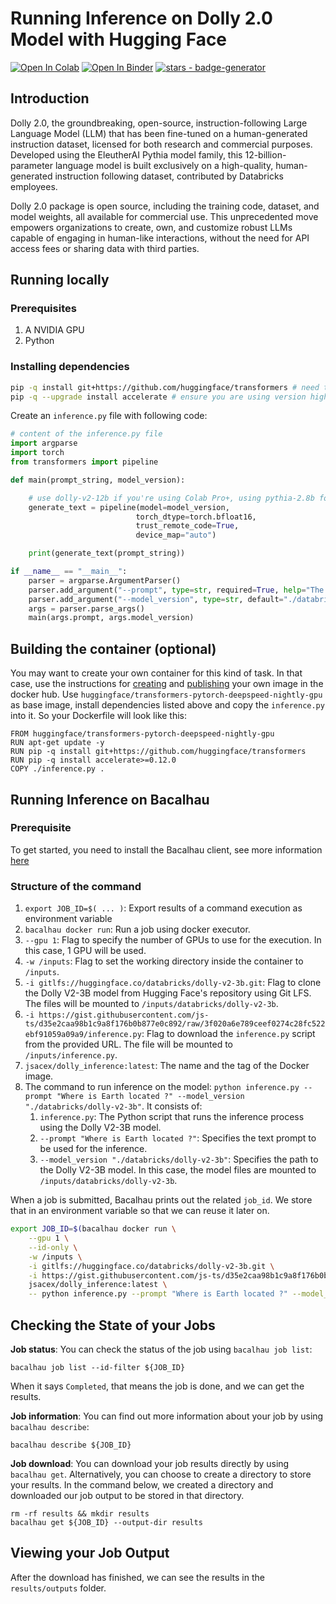 # Running Inference on Dolly 2.0 Model with Hugging Face

[![Open In Colab](https://colab.research.google.com/assets/colab-badge.svg)](https://colab.research.google.com/github/bacalhau-project/examples/blob/main/model-inference/Huggingface-Model-Inference/index.ipynb) [![Open In Binder](https://mybinder.org/badge.svg)](https://mybinder.org/v2/gh/bacalhau-project/examples/HEAD?labpath=model-inference/Huggingface-Model-Inference/index.ipynb) [![stars - badge-generator](https://img.shields.io/github/stars/bacalhau-project/bacalhau?style=social)](https://github.com/bacalhau-project/bacalhau)

## Introduction[​](http://localhost:3000/examples/model-inference/Huggingface-Model-Inference/#introduction) <a href="#introduction" id="introduction"></a>

Dolly 2.0, the groundbreaking, open-source, instruction-following Large Language Model (LLM) that has been fine-tuned on a human-generated instruction dataset, licensed for both research and commercial purposes. Developed using the EleutherAI Pythia model family, this 12-billion-parameter language model is built exclusively on a high-quality, human-generated instruction following dataset, contributed by Databricks employees.

Dolly 2.0 package is open source, including the training code, dataset, and model weights, all available for commercial use. This unprecedented move empowers organizations to create, own, and customize robust LLMs capable of engaging in human-like interactions, without the need for API access fees or sharing data with third parties.

## Running locally[​](http://localhost:3000/examples/model-inference/Huggingface-Model-Inference/#running-locally) <a href="#running-locally" id="running-locally"></a>

### Prerequisites[​](http://localhost:3000/examples/model-inference/Huggingface-Model-Inference/#prerequisites) <a href="#prerequisites" id="prerequisites"></a>

1. A NVIDIA GPU
2. Python

### Installing dependencies[​](http://localhost:3000/examples/model-inference/Huggingface-Model-Inference/#installing-dependencies) <a href="#installing-dependencies" id="installing-dependencies"></a>

```bash
pip -q install git+https://github.com/huggingface/transformers # need to install from github
pip -q --upgrade install accelerate # ensure you are using version higher than 0.12.0
```

Create an `inference.py` file with following code:

```python
# content of the inference.py file
import argparse
import torch
from transformers import pipeline

def main(prompt_string, model_version):

    # use dolly-v2-12b if you're using Colab Pro+, using pythia-2.8b for Free Colab
    generate_text = pipeline(model=model_version, 
                            torch_dtype=torch.bfloat16, 
                            trust_remote_code=True,
                            device_map="auto")

    print(generate_text(prompt_string))

if __name__ == "__main__":
    parser = argparse.ArgumentParser()
    parser.add_argument("--prompt", type=str, required=True, help="The prompt to be used in the GPT model")
    parser.add_argument("--model_version", type=str, default="./databricks/dolly-v2-12b", help="The model version to be used")
    args = parser.parse_args()
    main(args.prompt, args.model_version)

```

## Building the container (optional)[​](http://localhost:3000/examples/model-inference/Huggingface-Model-Inference/#building-the-container-optional) <a href="#building-the-container-optional" id="building-the-container-optional"></a>

You may want to create your own container for this kind of task. In that case, use the instructions for [creating](https://docs.docker.com/get-started/02\_our\_app/) and [publishing](https://docs.docker.com/get-started/04\_sharing\_app/) your own image in the docker hub. Use `huggingface/transformers-pytorch-deepspeed-nightly-gpu` as base image, install dependencies listed above and copy the `inference.py` into it. So your Dockerfile will look like this:

```docker
FROM huggingface/transformers-pytorch-deepspeed-nightly-gpu
RUN apt-get update -y
RUN pip -q install git+https://github.com/huggingface/transformers
RUN pip -q install accelerate>=0.12.0 
COPY ./inference.py .
```

## Running Inference on Bacalhau[​](http://localhost:3000/examples/model-inference/Huggingface-Model-Inference/#running-inference-on-bacalhau) <a href="#running-inference-on-bacalhau" id="running-inference-on-bacalhau"></a>

### Prerequisite[​](http://localhost:3000/examples/model-inference/Huggingface-Model-Inference/#prerequisite) <a href="#prerequisite" id="prerequisite"></a>

To get started, you need to install the Bacalhau client, see more information [here](../../getting-started/installation.md)

### Structure of the command[​](http://localhost:3000/examples/model-inference/Huggingface-Model-Inference/#structure-of-the-command) <a href="#structure-of-the-command" id="structure-of-the-command"></a>

1. `export JOB_ID=$( ... )`: Export results of a command execution as environment variable
2. `bacalhau docker run`: Run a job using docker executor.
3. `--gpu 1`: Flag to specify the number of GPUs to use for the execution. In this case, 1 GPU will be used.
4. `-w /inputs`: Flag to set the working directory inside the container to `/inputs`.
5. `-i gitlfs://huggingface.co/databricks/dolly-v2-3b.git`: Flag to clone the Dolly V2-3B model from Hugging Face's repository using Git LFS. The files will be mounted to `/inputs/databricks/dolly-v2-3b`.
6. `-i https://gist.githubusercontent.com/js-ts/d35e2caa98b1c9a8f176b0b877e0c892/raw/3f020a6e789ceef0274c28fc522ebf91059a09a9/inference.py`: Flag to download the `inference.py` script from the provided URL. The file will be mounted to `/inputs/inference.py`.
7. `jsacex/dolly_inference:latest`: The name and the tag of the Docker image.
8. The command to run inference on the model: `python inference.py --prompt "Where is Earth located ?" --model_version "./databricks/dolly-v2-3b"`. It consists of:
   1. `inference.py`: The Python script that runs the inference process using the Dolly V2-3B model.
   2. `--prompt "Where is Earth located ?"`: Specifies the text prompt to be used for the inference.
   3. `--model_version "./databricks/dolly-v2-3b"`: Specifies the path to the Dolly V2-3B model. In this case, the model files are mounted to `/inputs/databricks/dolly-v2-3b`.

When a job is submitted, Bacalhau prints out the related `job_id`. We store that in an environment variable so that we can reuse it later on.

```bash
export JOB_ID=$(bacalhau docker run \
    --gpu 1 \
    --id-only \
    -w /inputs \
    -i gitlfs://huggingface.co/databricks/dolly-v2-3b.git \
    -i https://gist.githubusercontent.com/js-ts/d35e2caa98b1c9a8f176b0b877e0c892/raw/3f020a6e789ceef0274c28fc522ebf91059a09a9/inference.py \
    jsacex/dolly_inference:latest \
    -- python inference.py --prompt "Where is Earth located ?" --model_version "./databricks/dolly-v2-3b")
```

## Checking the State of your Jobs[​](http://localhost:3000/examples/model-inference/Huggingface-Model-Inference/#checking-the-state-of-your-jobs) <a href="#checking-the-state-of-your-jobs" id="checking-the-state-of-your-jobs"></a>

**Job status**: You can check the status of the job using `bacalhau job list`:

```
bacalhau job list --id-filter ${JOB_ID}
```

When it says `Completed`, that means the job is done, and we can get the results.

**Job information**: You can find out more information about your job by using `bacalhau describe`:

```
bacalhau describe ${JOB_ID}
```

**Job download**: You can download your job results directly by using `bacalhau get`. Alternatively, you can choose to create a directory to store your results. In the command below, we created a directory and downloaded our job output to be stored in that directory.

```
rm -rf results && mkdir results
bacalhau get ${JOB_ID} --output-dir results
```

## Viewing your Job Output[​](http://localhost:3000/examples/model-inference/Huggingface-Model-Inference/#viewing-your-job-output) <a href="#viewing-your-job-output" id="viewing-your-job-output"></a>

After the download has finished, we can see the results in the `results/outputs` folder.
